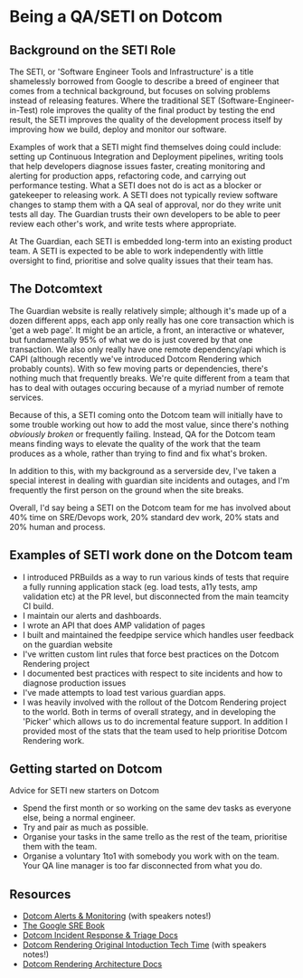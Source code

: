 
# Being a QA/SETI on Dotcom

## Background on the SETI Role

The SETI, or 'Software Engineer Tools and Infrastructure' is a title shamelessly borrowed from Google to describe a breed of engineer that comes from a technical background, but focuses on solving problems instead of releasing features. Where the traditional SET (Software-Engineer-in-Test) role improves the quality of the final product by testing the end result, the SETI improves the quality of the development process itself by improving how we build, deploy and monitor our software.

Examples of work that a SETI might find themselves doing could include: setting up Continuous Integration and Deployment pipelines, writing tools that help developers diagnose issues faster, creating monitoring and alerting for production apps, refactoring code, and carrying out performance testing. What a SETI does not do is act as a blocker or gatekeeper to releasing work. A SETI does not typically review software changes to stamp them with a QA seal of approval, nor do they write unit tests all day. The Guardian trusts their own developers to be able to peer review each other's work, and write tests where appropriate.

At The Guardian, each SETI is embedded long-term into an existing product team. A SETI is expected to be able to work independently with little oversight to find, prioritise and solve quality issues that their team has.

## The Dotcomtext

The Guardian website is really relatively simple; although it's made up of a dozen different apps, each app only really has one core transaction which is 'get a web page'. It might be an article, a front, an interactive or whatever, but fundamentally 95% of what we do is just covered by that one transaction. We also only really have one remote dependency/api which is CAPI (although recently we've introduced Dotcom Rendering which probably counts). With so few moving parts or dependencies, there's nothing much that frequently breaks. We're quite different from a team that has to deal with outages occuring because of a myriad number of remote services. 

Because of this, a SETI coming onto the Dotcom team will initially have to some trouble working out how to add the most value, since there's nothing *obviously broken* or frequently failing. Instead, QA for the Dotcom team means finding ways to elevate the quality of the work that the team produces as a whole, rather than trying to find and fix what's broken.

In addition to this, with my background as a serverside dev, I've taken a special interest in dealing with guardian site incidents and outages, and I'm frequently the first person on the ground when the site breaks.

Overall, I'd say being a SETI on the Dotcom team for me has involved about 40% time on SRE/Devops work, 20% standard dev work, 20% stats and 20% human and process.

## Examples of SETI work done on the Dotcom team

* I introduced PRBuilds as a way to run various kinds of tests that require a fully running application stack (eg. load tests, a11y tests, amp validation etc) at the PR level, but disconnected from the main teamcity CI build.
* I maintain our alerts and dashboards.
* I wrote an API that does AMP validation of pages
* I built and maintained the feedpipe service which handles user feedback on the guardian website 
* I've written custom lint rules that force best practices on the Dotcom Rendering project
* I documented best practices with respect to site incidents and how to diagnose production issues
* I've made attempts to load test various guardian apps.
* I was heavily involved with the rollout of the Dotcom Rendering project to the world. Both in terms of overall strategy, and in developing the 'Picker' which allows us to do incremental feature support. In addition I provided most of the stats that the team used to help prioritise Dotcom Rendering work.

## Getting started on Dotcom

Advice for SETI new starters on Dotcom

* Spend the first month or so working on the same dev tasks as everyone else, being a normal engineer.
* Try and pair as much as possible.
* Organise your tasks in the same trello as the rest of the team, prioritise them with the team.
* Organise a voluntary 1to1 with somebody you work with on the team. Your QA line manager is too far disconnected from what you do.

## Resources

* [Dotcom Alerts & Monitoring](https://docs.google.com/presentation/d/1YtpEM1myWSzZQpFIqokN48PqdsEuvJzYUkCnjU8ypG4/edit?usp=sharing) (with speakers notes!)
* [The Google SRE Book](https://landing.google.com/sre/sre-book/toc/index.html)
* [Dotcom Incident Response & Triage Docs](https://github.com/guardian/frontend/blob/main/docs/01-start-here/08-incidents.md)
* [Dotcom Rendering Original Intoduction Tech Time](https://docs.google.com/presentation/d/1YBe3WxeoxmzR327nXZbSVIvr69OT0M6FOLFr3qQVctI/edit?usp=sharing) (with speakers notes!)
* [Dotcom Rendering Architecture Docs](https://github.com/guardian/dotcom-rendering/tree/main/docs/architecture)
